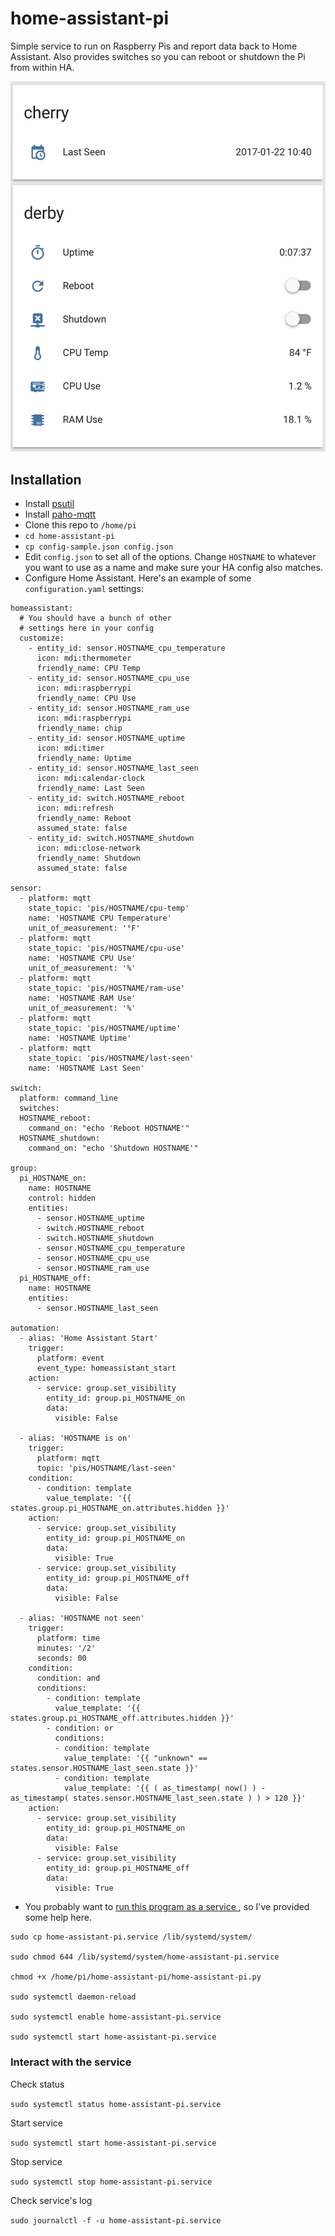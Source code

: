 # home-assistant-pi
Simple service to run on Raspberry Pis and report data back to Home Assistant. Also provides switches so you can reboot or shutdown the Pi from within HA.

![Home Assistant Pi](./group-home-assistant.png?raw=true "Home Assistant Pi")

## Installation

* Install [psutil](https://pypi.python.org/pypi/psutil)
* Install [paho-mqtt](https://pypi.python.org/pypi/paho-mqtt)
* Clone this repo to `/home/pi`
* `cd home-assistant-pi`
* `cp config-sample.json config.json`
* Edit `config.json` to set all of the options. Change `HOSTNAME` to whatever you want to use as a name and make sure your HA config also matches.
* Configure Home Assistant. Here's an example of some `configuration.yaml` settings:
```
homeassistant:
  # You should have a bunch of other
  # settings here in your config
  customize:
    - entity_id: sensor.HOSTNAME_cpu_temperature
      icon: mdi:thermometer
      friendly_name: CPU Temp
    - entity_id: sensor.HOSTNAME_cpu_use
      icon: mdi:raspberrypi
      friendly_name: CPU Use
    - entity_id: sensor.HOSTNAME_ram_use
      icon: mdi:raspberrypi
      friendly_name: chip
    - entity_id: sensor.HOSTNAME_uptime
      icon: mdi:timer
      friendly_name: Uptime
    - entity_id: sensor.HOSTNAME_last_seen
      icon: mdi:calendar-clock
      friendly_name: Last Seen
	- entity_id: switch.HOSTNAME_reboot
	  icon: mdi:refresh
	  friendly_name: Reboot
	  assumed_state: false
	- entity_id: switch.HOSTNAME_shutdown
	  icon: mdi:close-network
	  friendly_name: Shutdown
	  assumed_state: false

sensor:
  - platform: mqtt
    state_topic: 'pis/HOSTNAME/cpu-temp'
    name: 'HOSTNAME CPU Temperature'
    unit_of_measurement: '°F'
  - platform: mqtt
    state_topic: 'pis/HOSTNAME/cpu-use'
    name: 'HOSTNAME CPU Use'
    unit_of_measurement: '%'
  - platform: mqtt
    state_topic: 'pis/HOSTNAME/ram-use'
    name: 'HOSTNAME RAM Use'
    unit_of_measurement: '%'
  - platform: mqtt
    state_topic: 'pis/HOSTNAME/uptime'
    name: 'HOSTNAME Uptime'
  - platform: mqtt
    state_topic: 'pis/HOSTNAME/last-seen'
    name: 'HOSTNAME Last Seen'

switch:
  platform: command_line
  switches:
  HOSTNAME_reboot:
	command_on: "echo 'Reboot HOSTNAME'"
  HOSTNAME_shutdown:
	command_on: "echo 'Shutdown HOSTNAME'"

group:
  pi_HOSTNAME_on:
    name: HOSTNAME
    control: hidden
    entities:
	  - sensor.HOSTNAME_uptime
	  - switch.HOSTNAME_reboot
	  - switch.HOSTNAME_shutdown
	  - sensor.HOSTNAME_cpu_temperature
	  - sensor.HOSTNAME_cpu_use
	  - sensor.HOSTNAME_ram_use
  pi_HOSTNAME_off:
    name: HOSTNAME
    entities:
	  - sensor.HOSTNAME_last_seen

automation:
  - alias: 'Home Assistant Start'
    trigger:
      platform: event
      event_type: homeassistant_start
    action:
      - service: group.set_visibility
        entity_id: group.pi_HOSTNAME_on
        data:
          visible: False

  - alias: 'HOSTNAME is on'
    trigger:
      platform: mqtt
      topic: 'pis/HOSTNAME/last-seen'
    condition:
      - condition: template
        value_template: '{{ states.group.pi_HOSTNAME_on.attributes.hidden }}'
    action:
      - service: group.set_visibility
        entity_id: group.pi_HOSTNAME_on
        data:
          visible: True
      - service: group.set_visibility
        entity_id: group.pi_HOSTNAME_off
        data:
          visible: False

  - alias: 'HOSTNAME not seen'
    trigger:
      platform: time
      minutes: '/2'
      seconds: 00
    condition:
      condition: and
      conditions:
        - condition: template
          value_template: '{{ states.group.pi_HOSTNAME_off.attributes.hidden }}'
        - condition: or
          conditions:
          - condition: template
            value_template: '{{ "unknown" == states.sensor.HOSTNAME_last_seen.state }}'
          - condition: template
            value_template: '{{ ( as_timestamp( now() ) - as_timestamp( states.sensor.HOSTNAME_last_seen.state ) ) > 120 }}'
    action:
      - service: group.set_visibility
        entity_id: group.pi_HOSTNAME_on
        data:
          visible: False
      - service: group.set_visibility
        entity_id: group.pi_HOSTNAME_off
        data:
          visible: True
```
* You probably want to [run this program as a service ](http://www.diegoacuna.me/how-to-run-a-script-as-a-service-in-raspberry-pi-raspbian-jessie/), so I've provided some help here.
```
sudo cp home-assistant-pi.service /lib/systemd/system/

sudo chmod 644 /lib/systemd/system/home-assistant-pi.service

chmod +x /home/pi/home-assistant-pi/home-assistant-pi.py

sudo systemctl daemon-reload

sudo systemctl enable home-assistant-pi.service

sudo systemctl start home-assistant-pi.service
```

### Interact with the service
Check status

`sudo systemctl status home-assistant-pi.service`

Start service

`sudo systemctl start home-assistant-pi.service`

Stop service

`sudo systemctl stop home-assistant-pi.service`

Check service's log

`sudo journalctl -f -u home-assistant-pi.service`
